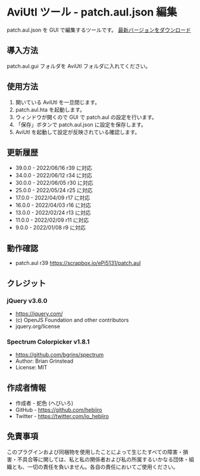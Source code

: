 # AviUtl ツール - patch.aul.json 編集

patch.aul.json を GUI で編集するツールです。
[最新バージョンをダウンロード](../../releases/latest/)

## 導入方法

patch.aul.gui フォルダを AviUtl フォルダに入れてください。

## 使用方法

1. 開いている AviUtl を一旦閉じます。
2. patch.aul.hta を起動します。
3. ウィンドウが開くので GUI で patch.aul の設定を行います。
4. 「保存」ボタンで patch.aul.json に設定を保存します。
5. AviUtl を起動して設定が反映されている確認します。

## 更新履歴

* 39.0.0 - 2022/06/16 r39 に対応
* 34.0.0 - 2022/06/12 r34 に対応
* 30.0.0 - 2022/06/05 r30 に対応
* 25.0.0 - 2022/05/24 r25 に対応
* 17.0.0 - 2022/04/09 r17 に対応
* 16.0.0 - 2022/04/03 r16 に対応
* 13.0.0 - 2022/02/24 r13 に対応
* 11.0.0 - 2022/02/09 r11 に対応
* 9.0.0 - 2022/01/08 r9 に対応

## 動作確認

* patch.aul r39 https://scrapbox.io/ePi5131/patch.aul

## クレジット

### jQuery v3.6.0
* https://jquery.com/
* (c) OpenJS Foundation and other contributors
* jquery.org/license

### Spectrum Colorpicker v1.8.1
* https://github.com/bgrins/spectrum
* Author: Brian Grinstead
* License: MIT

## 作成者情報
 
* 作成者 - 蛇色 (へびいろ)
* GitHub - https://github.com/hebiiro
* Twitter - https://twitter.com/io_hebiiro

## 免責事項

このプラグインおよび同梱物を使用したことによって生じたすべての障害・損害・不具合等に関しては、私と私の関係者および私の所属するいかなる団体・組織とも、一切の責任を負いません。各自の責任においてご使用ください。
